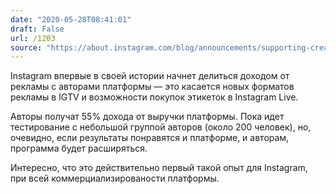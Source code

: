 ```yaml
---
date: "2020-05-28T08:41:01"
draft: False
url: /1203
source: "https://about.instagram.com/blog/announcements/supporting-creators-on-instagram/"
---
```


Instagram впервые в своей истории начнет делиться доходом от рекламы с авторами платформы — это касается новых форматов рекламы в IGTV и возможности покупок этикеток в  Instagram Live. 

Авторы получат 55% дохода от выручки платформы. Пока идет тестирование с небольшой группой авторов (около 200 человек), но, очевидно, если результаты понравятся и платформе, и авторам, программа будет расширяться.

Интересно, что это действительно первый такой опыт для Instagram, при всей коммерциализированости платформы.
